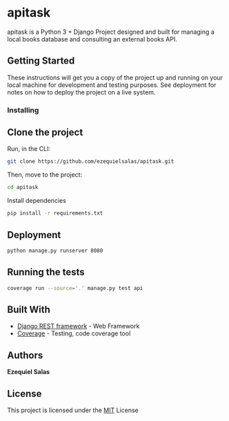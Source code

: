 # apitask

apitask is a Python 3 + Django Project designed and built for managing a local books database and consulting an external books API.

## Getting Started

These instructions will get you a copy of the project up and running on your local machine for development and testing purposes. See deployment for notes on how to deploy the project on a live system.


### Installing

## Clone the project

Run, in the CLI:
```bash
git clone https://github.com/ezequielsalas/apitask.git
```

Then, move to the project:
```bash
cd apitask
```

Install dependencies
```bash
pip install -r requirements.txt
```

## Deployment

```bash
python manage.py runserver 8080
```

## Running the tests

```bash
coverage run --source='.' manage.py test api
```

## Built With

* [Django REST framework](https://github.com/encode/django-rest-framework) - Web Framework
* [Coverage](https://github.com/nedbat/coveragepy) - Testing, code coverage tool

## Authors

**Ezequiel Salas**

## License

This project is licensed under the [MIT](https://choosealicense.com/licenses/mit/) License
